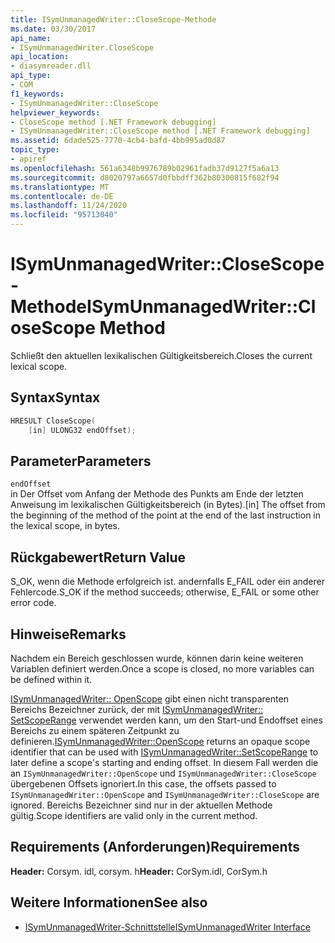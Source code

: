 ```yaml
---
title: ISymUnmanagedWriter::CloseScope-Methode
ms.date: 03/30/2017
api_name:
- ISymUnmanagedWriter.CloseScope
api_location:
- diasymreader.dll
api_type:
- COM
f1_keywords:
- ISymUnmanagedWriter::CloseScope
helpviewer_keywords:
- CloseScope method [.NET Framework debugging]
- ISymUnmanagedWriter::CloseScope method [.NET Framework debugging]
ms.assetid: 6dade525-7770-4cb4-bafd-4bb995ad0d87
topic_type:
- apiref
ms.openlocfilehash: 561a6348b9976789b02961fadb37d9127f5a6a13
ms.sourcegitcommit: d8020797a6657d0fbbdff362b80300815f682f94
ms.translationtype: MT
ms.contentlocale: de-DE
ms.lasthandoff: 11/24/2020
ms.locfileid: "95713040"
---
```

# <a name="isymunmanagedwriterclosescope-method"></a><span data-ttu-id="9e0e6-102">ISymUnmanagedWriter::CloseScope-Methode</span><span class="sxs-lookup"><span data-stu-id="9e0e6-102">ISymUnmanagedWriter::CloseScope Method</span></span>

<span data-ttu-id="9e0e6-103">Schließt den aktuellen lexikalischen Gültigkeitsbereich.</span><span class="sxs-lookup"><span data-stu-id="9e0e6-103">Closes the current lexical scope.</span></span>  
  
## <a name="syntax"></a><span data-ttu-id="9e0e6-104">Syntax</span><span class="sxs-lookup"><span data-stu-id="9e0e6-104">Syntax</span></span>  
  
```cpp  
HRESULT CloseScope(  
    [in] ULONG32 endOffset);  
```  
  
## <a name="parameters"></a><span data-ttu-id="9e0e6-105">Parameter</span><span class="sxs-lookup"><span data-stu-id="9e0e6-105">Parameters</span></span>  

 `endOffset`  
 <span data-ttu-id="9e0e6-106">in Der Offset vom Anfang der Methode des Punkts am Ende der letzten Anweisung im lexikalischen Gültigkeitsbereich (in Bytes).</span><span class="sxs-lookup"><span data-stu-id="9e0e6-106">[in] The offset from the beginning of the method of the point at the end of the last instruction in the lexical scope, in bytes.</span></span>  
  
## <a name="return-value"></a><span data-ttu-id="9e0e6-107">Rückgabewert</span><span class="sxs-lookup"><span data-stu-id="9e0e6-107">Return Value</span></span>  

 <span data-ttu-id="9e0e6-108">S_OK, wenn die Methode erfolgreich ist. andernfalls E_FAIL oder ein anderer Fehlercode.</span><span class="sxs-lookup"><span data-stu-id="9e0e6-108">S_OK if the method succeeds; otherwise, E_FAIL or some other error code.</span></span>  
  
## <a name="remarks"></a><span data-ttu-id="9e0e6-109">Hinweise</span><span class="sxs-lookup"><span data-stu-id="9e0e6-109">Remarks</span></span>  

 <span data-ttu-id="9e0e6-110">Nachdem ein Bereich geschlossen wurde, können darin keine weiteren Variablen definiert werden.</span><span class="sxs-lookup"><span data-stu-id="9e0e6-110">Once a scope is closed, no more variables can be defined within it.</span></span>  
  
 <span data-ttu-id="9e0e6-111">[ISymUnmanagedWriter:: OpenScope](isymunmanagedwriter-openscope-method.md) gibt einen nicht transparenten Bereichs Bezeichner zurück, der mit [ISymUnmanagedWriter:: SetScopeRange](isymunmanagedwriter-setscoperange-method.md) verwendet werden kann, um den Start-und Endoffset eines Bereichs zu einem späteren Zeitpunkt zu definieren.</span><span class="sxs-lookup"><span data-stu-id="9e0e6-111">[ISymUnmanagedWriter::OpenScope](isymunmanagedwriter-openscope-method.md) returns an opaque scope identifier that can be used with [ISymUnmanagedWriter::SetScopeRange](isymunmanagedwriter-setscoperange-method.md) to later define a scope's starting and ending offset.</span></span> <span data-ttu-id="9e0e6-112">In diesem Fall werden die an `ISymUnmanagedWriter::OpenScope` und `ISymUnmanagedWriter::CloseScope` übergebenen Offsets ignoriert.</span><span class="sxs-lookup"><span data-stu-id="9e0e6-112">In this case, the offsets passed to `ISymUnmanagedWriter::OpenScope` and `ISymUnmanagedWriter::CloseScope` are ignored.</span></span> <span data-ttu-id="9e0e6-113">Bereichs Bezeichner sind nur in der aktuellen Methode gültig.</span><span class="sxs-lookup"><span data-stu-id="9e0e6-113">Scope identifiers are valid only in the current method.</span></span>  
  
## <a name="requirements"></a><span data-ttu-id="9e0e6-114">Requirements (Anforderungen)</span><span class="sxs-lookup"><span data-stu-id="9e0e6-114">Requirements</span></span>  

 <span data-ttu-id="9e0e6-115">**Header:** Corsym. idl, corsym. h</span><span class="sxs-lookup"><span data-stu-id="9e0e6-115">**Header:** CorSym.idl, CorSym.h</span></span>  
  
## <a name="see-also"></a><span data-ttu-id="9e0e6-116">Weitere Informationen</span><span class="sxs-lookup"><span data-stu-id="9e0e6-116">See also</span></span>

- [<span data-ttu-id="9e0e6-117">ISymUnmanagedWriter-Schnittstelle</span><span class="sxs-lookup"><span data-stu-id="9e0e6-117">ISymUnmanagedWriter Interface</span></span>](isymunmanagedwriter-interface.md)
